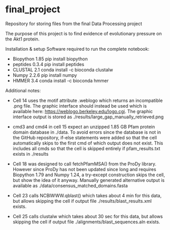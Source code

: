 # final_project
Repository for storing files from the final Data Processing project

The purpose of this project is to find evidence of evolutionary pressure on the Akt1 protein.


Installation & setup
Software required to run the complete notebook:
- Biopython 1.85	pip install biopython
- peptides 0.3.4	pip install peptides
- CLUSTAL 2.1		conda install -c bioconda clustalw
- Numpy 2.2.6		pip install numpy
- HMMER 3.4		conda install -c bioconda hmmer


Additional notes:

- Cell 14 uses the motif attribute .weblogo which returns an incompatible .png file. The graphic interface should instead be used which is available here: https://weblogo.berkeley.edu/logo.cgi. The graphic interface output is stored as ./results/large_gap_manually_retrieved.png

- cmd3 and cmd4 in cell 15 expect an unzipped 1.85 GB Pfam protein domain database in ./data. To avoid errors since the database is not in the GitHub repository, if-else statements were added so that the cell automatically skips to the first cmd of which output does not exist. This includes all cmds so that the cell is skipped entirely if pfam_results.txt exists in ./results

- Cell 18 was designed to call fetchPfamMSA() from the ProDy library. However since ProDy has not been updated since long and requires Biopython 1.79 and Numpy 1.24, a try-except construction skips the cell, but show the idea of it anyway. Manually generated alternative output is available as ./data/consensus_matched_domains.fasta

- Cell 23 calls NCBIWWW.qblast() which takes about 4 min for this data, but allows skipping the cell if output file ./results/blast_results.xml exists.

- Cell 25 calls clustalw which takes about 30 sec for this data, but allows skipping the cell if output file ./alignments/blast_sequences.aln exists.




